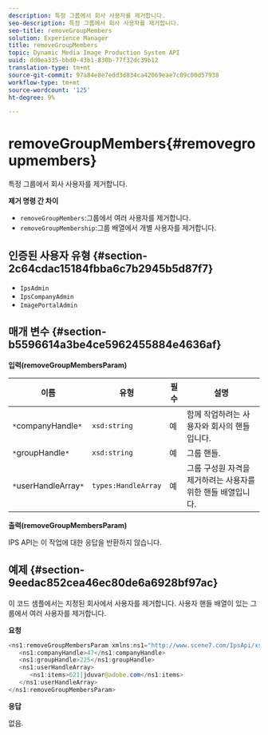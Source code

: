 ```yaml
---
description: 특정 그룹에서 회사 사용자를 제거합니다.
seo-description: 특정 그룹에서 회사 사용자를 제거합니다.
seo-title: removeGroupMembers
solution: Experience Manager
title: removeGroupMembers
topic: Dynamic Media Image Production System API
uuid: dd0ea335-bbd0-43b1-830b-77f32dc39b12
translation-type: tm+mt
source-git-commit: 97a84e8e7edd3d834ca42069eae7c09c00d57938
workflow-type: tm+mt
source-wordcount: '125'
ht-degree: 9%

---
```



# removeGroupMembers{#removegroupmembers}

특정 그룹에서 회사 사용자를 제거합니다.

**제거 명령 간 차이**

* `removeGroupMembers`:그룹에서 여러 사용자를 제거합니다.
* `removeGroupMembership`:그룹 배열에서 개별 사용자를 제거합니다.

## 인증된 사용자 유형 {#section-2c64cdac15184fbba6c7b2945b5d87f7}

* `IpsAdmin`
* `IpsCompanyAdmin`
* `ImagePortalAdmin`

## 매개 변수 {#section-b5596614a3be4ce5962455884e4636af}

**입력(removeGroupMembersParam)**

| 이름 | 유형 | 필수 | 설명 |
|---|---|---|---|
| `*`companyHandle`*` | `xsd:string` | 예 | 함께 작업하려는 사용자와 회사의 핸들입니다. |
| `*`groupHandle`*` | `xsd:string` | 예 | 그룹 핸들. |
| `*`userHandleArray`*` | `types:HandleArray` | 예 | 그룹 구성원 자격을 제거하려는 사용자를 위한 핸들 배열입니다. |

**출력(removeGroupMembersParam)**

IPS API는 이 작업에 대한 응답을 반환하지 않습니다.

## 예제 {#section-9eedac852cea46ec80de6a6928bf97ac}

이 코드 샘플에서는 지정된 회사에서 사용자를 제거합니다. 사용자 핸들 배열이 있는 그룹에서 여러 사용자를 제거합니다.

**요청**

```java
<ns1:removeGroupMembersParam xmlns:ns1="http://www.scene7.com/IpsApi/xsd">
   <ns1:companyHandle>47</ns1:companyHandle>
   <ns1:groupHandle>225</ns1:groupHandle>
   <ns1:userHandleArray>
      <ns1:items>621|jduvar@adobe.com</ns1:items>
   </ns1:userHandleArray>
</ns1:removeGroupMembersParam>
```

**응답**

없음.
